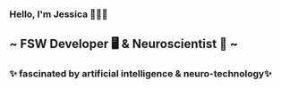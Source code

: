 ### Hello, I'm Jessica 👩🏽‍💻

   
##      ~ FSW Developer  🖥   &  Neuroscientist  🧠 ~
### ✨ fascinated by artificial intelligence & neuro-technology✨


